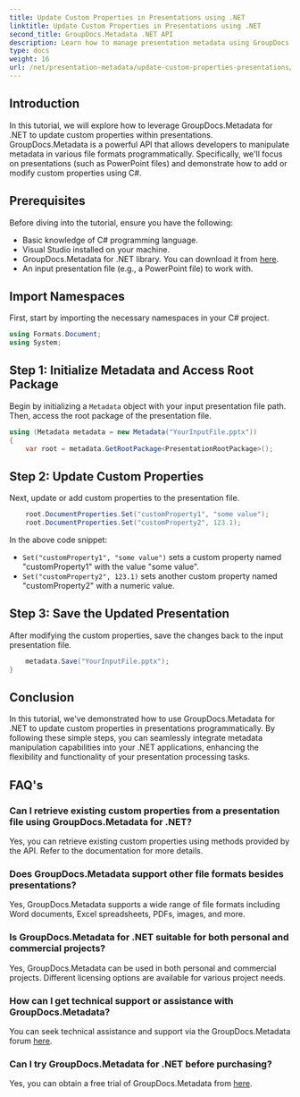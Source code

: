 ```yaml
---
title: Update Custom Properties in Presentations using .NET
linktitle: Update Custom Properties in Presentations using .NET
second_title: GroupDocs.Metadata .NET API
description: Learn how to manage presentation metadata using GroupDocs.Metadata for .NET. Update custom properties efficiently in PowerPoint files.
type: docs
weight: 16
url: /net/presentation-metadata/update-custom-properties-presentations/
---
```

## Introduction
In this tutorial, we will explore how to leverage GroupDocs.Metadata for .NET to update custom properties within presentations. GroupDocs.Metadata is a powerful API that allows developers to manipulate metadata in various file formats programmatically. Specifically, we'll focus on presentations (such as PowerPoint files) and demonstrate how to add or modify custom properties using C#.
## Prerequisites
Before diving into the tutorial, ensure you have the following:
- Basic knowledge of C# programming language.
- Visual Studio installed on your machine.
- GroupDocs.Metadata for .NET library. You can download it from [here](https://releases.groupdocs.com/metadata/net/).
- An input presentation file (e.g., a PowerPoint file) to work with.

## Import Namespaces
First, start by importing the necessary namespaces in your C# project.
```csharp
using Formats.Document;
using System;
```
## Step 1: Initialize Metadata and Access Root Package
Begin by initializing a `Metadata` object with your input presentation file path. Then, access the root package of the presentation file.
```csharp
using (Metadata metadata = new Metadata("YourInputFile.pptx"))
{
    var root = metadata.GetRootPackage<PresentationRootPackage>();
```
## Step 2: Update Custom Properties
Next, update or add custom properties to the presentation file.
```csharp
    root.DocumentProperties.Set("customProperty1", "some value");
    root.DocumentProperties.Set("customProperty2", 123.1);
```
In the above code snippet:
- `Set("customProperty1", "some value")` sets a custom property named "customProperty1" with the value "some value".
- `Set("customProperty2", 123.1)` sets another custom property named "customProperty2" with a numeric value.
## Step 3: Save the Updated Presentation
After modifying the custom properties, save the changes back to the input presentation file.
```csharp
    metadata.Save("YourInputFile.pptx");
}
```

## Conclusion
In this tutorial, we've demonstrated how to use GroupDocs.Metadata for .NET to update custom properties in presentations programmatically. By following these simple steps, you can seamlessly integrate metadata manipulation capabilities into your .NET applications, enhancing the flexibility and functionality of your presentation processing tasks.

## FAQ's
### Can I retrieve existing custom properties from a presentation file using GroupDocs.Metadata for .NET?
Yes, you can retrieve existing custom properties using methods provided by the API. Refer to the documentation for more details.
### Does GroupDocs.Metadata support other file formats besides presentations?
Yes, GroupDocs.Metadata supports a wide range of file formats including Word documents, Excel spreadsheets, PDFs, images, and more.
### Is GroupDocs.Metadata for .NET suitable for both personal and commercial projects?
Yes, GroupDocs.Metadata can be used in both personal and commercial projects. Different licensing options are available for various project needs.
### How can I get technical support or assistance with GroupDocs.Metadata?
You can seek technical assistance and support via the GroupDocs.Metadata forum [here](https://forum.groupdocs.com/c/metadata/14).
### Can I try GroupDocs.Metadata for .NET before purchasing?
Yes, you can obtain a free trial of GroupDocs.Metadata from [here](https://releases.groupdocs.com/).
